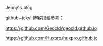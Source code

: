 Jenny's blog

github+jekyll博客搭建参考：

https://github.com/Geocld/geocld.github.io

https://github.com/Huxpro/huxpro.github.io
